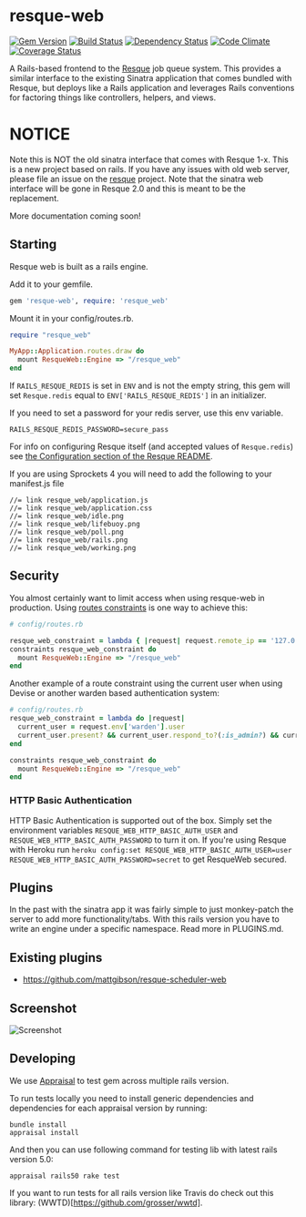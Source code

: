 resque-web
==========
[![Gem Version](http://img.shields.io/gem/v/resque-web.svg)](https://rubygems.org/gems/resque-web)
[![Build Status](https://img.shields.io/travis/resque/resque-web.svg)](https://travis-ci.org/resque/resque-web)
[![Dependency Status](https://img.shields.io/gemnasium/resque/resque-web.svg)](https://gemnasium.com/resque/resque-web)
[![Code Climate](https://img.shields.io/codeclimate/github/resque/resque-web.svg)](https://codeclimate.com/github/resque/resque-web)
[![Coverage Status](https://img.shields.io/coveralls/resque/resque-web/master.svg)](https://coveralls.io/r/resque/resque-web)

A Rails-based frontend to the [Resque](https://github.com/resque/resque) job
queue system. This provides a similar interface to the existing Sinatra
application that comes bundled with Resque, but deploys like a Rails application
and leverages Rails conventions for factoring things like controllers, helpers,
and views.

# NOTICE
Note this is NOT the old sinatra interface that comes with Resque 1-x. This is
a new project based on rails. If you have any issues with old web server,
please file an issue on the [resque](https://github.com/resque/resque) project.
Note that the sinatra web interface will be gone in Resque 2.0 and this is
meant to be the replacement.

More documentation coming soon!

## Starting
Resque web is built as a rails engine.

Add it to your gemfile.

```Ruby
gem 'resque-web', require: 'resque_web'
```

Mount it in your config/routes.rb.

```Ruby
require "resque_web"

MyApp::Application.routes.draw do
  mount ResqueWeb::Engine => "/resque_web"
end
```

If `RAILS_RESQUE_REDIS` is set in `ENV` and is not the empty string, this gem will set `Resque.redis` equal to `ENV['RAILS_RESQUE_REDIS']` in an initializer.

If you need to set a password for your redis server, use this env variable.
```
RAILS_RESQUE_REDIS_PASSWORD=secure_pass
```

For info on configuring Resque itself (and accepted values of `Resque.redis`) see [the Configuration section of the Resque README](https://github.com/resque/resque#configuration).

If you are using Sprockets 4 you will need to add the following to your manifest.js file
```javascipt
//= link resque_web/application.js
//= link resque_web/application.css
//= link resque_web/idle.png
//= link resque_web/lifebuoy.png
//= link resque_web/poll.png
//= link resque_web/rails.png
//= link resque_web/working.png
```

## Security

You almost certainly want to limit access when using resque-web in production. Using [routes constraints](http://guides.rubyonrails.org/routing.html#request-based-constraints) is one way to achieve this:

```ruby
# config/routes.rb

resque_web_constraint = lambda { |request| request.remote_ip == '127.0.0.1' }
constraints resque_web_constraint do
  mount ResqueWeb::Engine => "/resque_web"
end

```

Another example of a route constraint using the current user when using Devise or another warden based authentication system:

```ruby
# config/routes.rb
resque_web_constraint = lambda do |request|
  current_user = request.env['warden'].user
  current_user.present? && current_user.respond_to?(:is_admin?) && current_user.is_admin?
end

constraints resque_web_constraint do
  mount ResqueWeb::Engine => "/resque_web"
end

```

### HTTP Basic Authentication

HTTP Basic Authentication is supported out of the box. Simply set the environment variables `RESQUE_WEB_HTTP_BASIC_AUTH_USER` and `RESQUE_WEB_HTTP_BASIC_AUTH_PASSWORD` to turn it on. If you're using Resque with Heroku run `heroku config:set RESQUE_WEB_HTTP_BASIC_AUTH_USER=user RESQUE_WEB_HTTP_BASIC_AUTH_PASSWORD=secret` to get ResqueWeb secured.

## Plugins

In the past with the sinatra app it was fairly simple to just monkey-patch the
server to add more functionality/tabs. With this rails version you have to write
an engine under a specific namespace. Read more in PLUGINS.md.

## Existing plugins

- https://github.com/mattgibson/resque-scheduler-web

## Screenshot

![Screenshot](http://i.imgur.com/LkNgl.png)

## Developing

We use [Appraisal](https://github.com/thoughtbot/appraisal) to test gem across multiple rails version.

To run tests locally you need to install generic dependencies and dependencies for each appraisal version by running:

```
bundle install
appraisal install
```

And then you can use following command for testing lib with latest rails version 5.0:

```
appraisal rails50 rake test
```

If you want to run tests for all rails version like Travis do check out this library: (WWTD)[https://github.com/grosser/wwtd].
